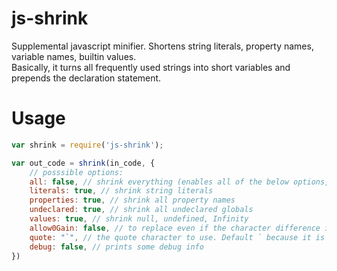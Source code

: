 # js-shrink
Supplemental javascript minifier.
Shortens string literals, property names, variable names, builtin values.  
Basically, it turns all frequently used strings into short variables and prepends the declaration statement.

# Usage
```javascript
var shrink = require('js-shrink');

var out_code = shrink(in_code, {
	// posssible options:
	all: false, // shrink everything (enables all of the below options, in case they aren't enabled by default - they are)
	literals: true, // shrink string literals
	properties: true, // shrink all property names
	undeclared: true, // shrink all undeclared globals
	values: true, // shrink null, undefined, Infinity
	allow0Gain: false, // to replace even if the character difference is 0
	quote: "`", // the quote character to use. Default ` because it is least likely to require escapes
	debug: false, // prints some debug info
})
```
